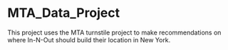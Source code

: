 # MTA_Data_Project

This project uses the MTA turnstile project to make recommendations on where In-N-Out should build their location in New York.
